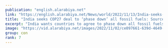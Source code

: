 ```yaml
---
publication: "english.alarabiya.net"
link: "https://english.alarabiya.net/News/world/2022/11/13/India-seeks-COP27-deal-to-phase-down-all-fossil-fuels-Sources"
title: "India seeks COP27 deal to ‘phase down’ all fossil fuels: Sources"
excerpt: "India wants countries to agree to phase down all fossil fuels at the COP27 climate summit in Egypt, rather than a narrower deal to phase down coal as was"
image: "https://vid.alarabiya.net/images/2022/11/02/ce097661-639d-4649-878a-108c0542e383/ce097661-639d-4649-878a-108c0542e383_16x9_600x338.JPG"
group: con
rank: 7
---
```

